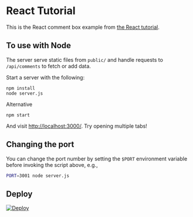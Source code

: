 
# React Tutorial

This is the React comment box example from [the React tutorial](http://facebook.github.io/react/docs/tutorial.html).

## To use with Node

The server serve static files from `public/` and handle requests to `/api/comments` to fetch or add data.

Start a server with the following:


```
npm install
node server.js
```

Alternative

```
npm start
```

And visit <http://localhost:3000/>. Try opening multiple tabs!

## Changing the port

You can change the port number by setting the `$PORT` environment variable before invoking the script above, e.g.,

```sh
PORT=3001 node server.js
```

## Deploy

[![Deploy](https://www.herokucdn.com/deploy/button.png)](https://heroku.com/deploy)
